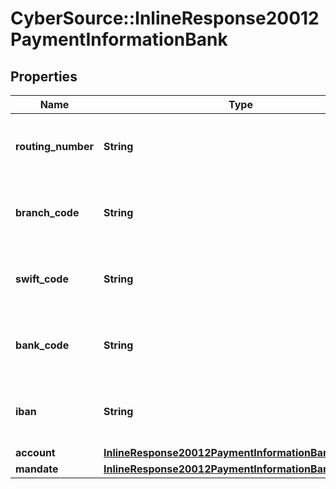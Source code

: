 # CyberSource::InlineResponse20012PaymentInformationBank

## Properties
Name | Type | Description | Notes
------------ | ------------- | ------------- | -------------
**routing_number** | **String** | The description for this field is not available. | [optional] 
**branch_code** | **String** | The description for this field is not available. | [optional] 
**swift_code** | **String** | The description for this field is not available. | [optional] 
**bank_code** | **String** | The description for this field is not available. | [optional] 
**iban** | **String** | The description for this field is not available. | [optional] 
**account** | [**InlineResponse20012PaymentInformationBankAccount**](InlineResponse20012PaymentInformationBankAccount.md) |  | [optional] 
**mandate** | [**InlineResponse20012PaymentInformationBankMandate**](InlineResponse20012PaymentInformationBankMandate.md) |  | [optional] 


